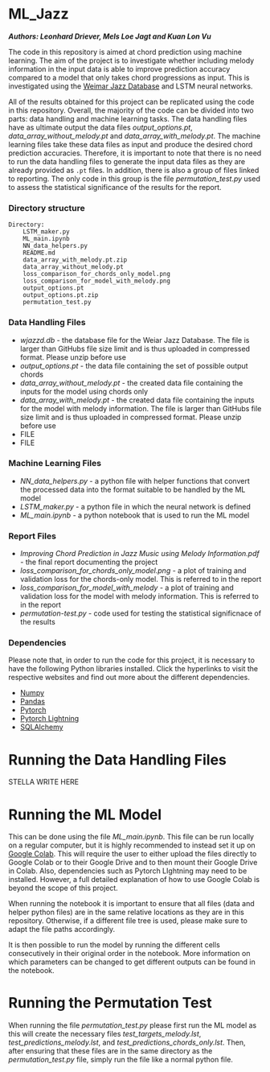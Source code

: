 # ML_Jazz

***Authors: Leonhard Driever, Mels Loe Jagt and Kuan Lon Vu***

The code in this repository is aimed at chord prediction using machine learning. The aim of the project is to investigate whether including melody information in the input data is able to improve prediction accuracy compared to a model that only takes chord progressions as input. This is investigated using the [Weimar Jazz Database](https://jazzomat.hfm-weimar.de/dbformat/dboverview.html) and LSTM neural networks.

All of the results obtained for this project can be replicated using the code in this repository. Overall, the majority of the code can be divided into two parts: data handling and machine learning tasks. The data handling files have as ultimate output the data files *output_options.pt*, *data_array_without_melody.pt* and *data_array_with_melody.pt*. The machine learning files take these data files as input and produce the desired chord prediction accuracies. Therefore, it is important to note that there is no need to run the data handling files to generate the input data files as they are already provided as `.pt` files. In addition, there is also a group of files linked to reporting. The only code in this group is the file *permutation_test.py* used to assess the statistical significance of the results for the report.

### Directory structure
```
Directory:
    LSTM_maker.py
    ML_main.ipynb
    NN_data_helpers.py
    README.md
    data_array_with_melody.pt.zip
    data_array_without_melody.pt
    loss_comparison_for_chords_only_model.png
    loss_comparison_for_model_with_melody.png
    output_options.pt
    output_options.pt.zip
    permutation_test.py
```

### Data Handling Files
- *wjazzd.db* - the database file for the Weiar Jazz Database. The file is larger than GitHubs file size limit and is thus uploaded in compressed format. Please unzip before use
- *output_options.pt* - the data file containing the set of possible output chords
- *data_array_without_melody.pt* - the created data file containing the inputs for the model using chords only
- *data_array_with_melody.pt* - the created data file containing the inputs for the model with melody information. The file is larger than GitHubs file size limit and is thus uploaded in compressed format. Please unzip before use
- FILE
- FILE

### Machine Learning Files
- *NN_data_helpers.py* - a python file with helper functions that convert the processed data into the format suitable to be handled by the ML model
- *LSTM_maker.py* - a python file in which the neural network is defined
- *ML_main.ipynb* - a python notebook that is used to run the ML model

### Report Files
- *Improving Chord Prediction in Jazz Music using Melody Information.pdf* - the final report documenting the project
- *loss_comparison_for_chords_only_model.png* - a plot of training and validation loss for the chords-only model. This is referred to in the report
- *loss_comparison_for_model_with_melody* - a plot of training and validation loss for the model with melody information. This is referred to in the report
- *permutation-test.py* - code used for testing the statistical significnace of the results

### Dependencies
Please note that, in order to run the code for this project, it is necessary to have the following Python libraries installed. Click the hyperlinks to visit the respective websites and find out more about the different dependencies.
- [Numpy](https://numpy.org/)
- [Pandas](https://pandas.pydata.org/)
- [Pytorch](https://pytorch.org/)
- [Pytorch Lightning](https://www.pytorchlightning.ai/)
- [SQLAlchemy](https://www.sqlalchemy.org/)

# Running the Data Handling Files
STELLA WRITE HERE

# Running the ML Model
This can be done using the file *ML_main.ipynb*. This file can be run locally on a regular computer, but it is highly recommended to instead set it up on [Google Colab](https://colab.research.google.com/). This will require the user to either upload the files directly to Google Colab or to their Google Drive and to then mount their Google Drive in Colab. Also, dependencies such as Pytorch LIghtning may need to be installed. However, a full detailed explanation of how to use Google Colab is beyond the scope of this project.

When running the notebook it is important to ensure that all files (data and helper python files) are in the same relative locations as they are in this repository. Otherwise, if a different file tree is used, please make sure to adapt the file paths accordingly.

It is then possible to run the model by running the different cells consecutively in their original order in the notebook. More information on which parameters can be changed to get different outputs can be found in the notebook.

# Running the Permutation Test
When running the file *permutation_test.py* please first run the ML model as this will create the necessary files *test_targets_melody.lst*, *test_predictions_melody.lst*, and *test_predictions_chords_only.lst*. Then, after ensuring that these files are in the same directory as the *permutation_test.py* file, simply run the file like a normal python file.
